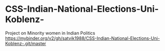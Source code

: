 # CSS-Indian-National-Elections-Uni-Koblenz-
Project on Minority women in Indian Politics
https://mybinder.org/v2/gh/satvik1988/CSS-Indian-National-Elections-Uni-Koblenz-.git/master

